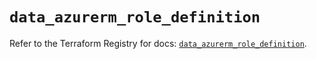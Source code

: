 # `data_azurerm_role_definition`

Refer to the Terraform Registry for docs: [`data_azurerm_role_definition`](https://registry.terraform.io/providers/hashicorp/azurerm/3.92.0/docs/data-sources/role_definition).
